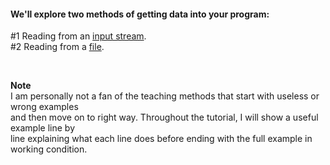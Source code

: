 #### We'll explore two methods of getting data into your program:
#1 Reading from an [input stream](./02-input-stream.md).  
#2 Reading from a [file](#).  

<br>

**Note**  
I am personally not a fan of the teaching methods that start with useless or wrong examples  
and then move on to right way. Throughout the tutorial, I will show a useful example line by  
line explaining what each line does before ending with the full example in working condition.
